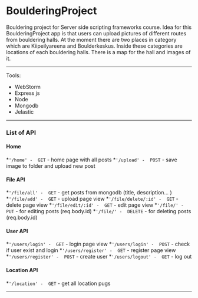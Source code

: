 # BoulderingProject

Bouldering project for Server side scripting frameworks course. 
Idea for this BoulderingProject app is that users can upload pictures
of different routes from bouldering halls. At the moment there are two places
in category which are Kiipeilyareena and Boulderkeskus. Inside these categories
are locations of each bouldering halls. There is a map for the hall and images of it.

---

Tools:
* WebStorm
* Express js
* Node
* Mongodb
* Jelastic

---

### List of API

#### Home 

*`'/home' -  GET`               -   home page with all posts
*`'/upload' -  POST`            -   save image to folder and upload new post

#### File API

*`'/file/all' -  GET`           -   get posts from mongodb (title, description... )
*`'/file/add' -  GET`           -   upload page view
*`'/file/delete/:id' -  GET`    -   delete page view
*`'/file/edit/:id' -  GET`      -   edit page view
*`'/file/' -  PUT`              -   for editing posts (req.body.id)
*`'/file/' -  DELETE`           -   for deleting posts (req.body.id)

#### User API

*`'/users/login' -  GET`        -   login page view
*`'/users/login' -  POST`       -   check if user exist and login
*`'/users/register' -  GET`     -   register page view
*`'/users/register' -  POST`    -   create user
*`'/users/logout' -  GET`       -   log out

#### Location API

*`'/location' -  GET`           -   get all location pugs

---
